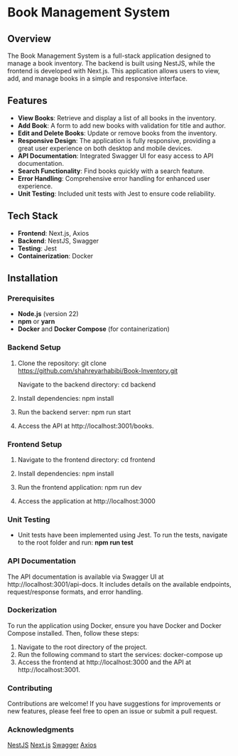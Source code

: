 # Book Management System

## Overview

The Book Management System is a full-stack application designed to manage a book inventory. The backend is built using NestJS, while the frontend is developed with Next.js. This application allows users to view, add, and manage books in a simple and responsive interface.

## Features

- **View Books**: Retrieve and display a list of all books in the inventory.
- **Add Book**: A form to add new books with validation for title and author.
- **Edit and Delete Books**: Update or remove books from the inventory.
- **Responsive Design**: The application is fully responsive, providing a great user experience on both desktop and mobile devices.
- **API Documentation**: Integrated Swagger UI for easy access to API documentation.
- **Search Functionality**: Find books quickly with a search feature.
- **Error Handling**: Comprehensive error handling for enhanced user experience.
- **Unit Testing**: Included unit tests with Jest to ensure code reliability.

## Tech Stack

- **Frontend**: Next.js, Axios
- **Backend**: NestJS, Swagger
- **Testing**: Jest
- **Containerization**: Docker

## Installation

### Prerequisites

- **Node.js** (version 22)
- **npm** or **yarn**
- **Docker** and **Docker Compose** (for containerization)

### Backend Setup

1. Clone the repository:
   git clone https://github.com/shahreyarhabibi/Book-Inventory.git
    
   Navigate to the backend directory:
   cd backend

3. Install dependencies:
   npm install

4. Run the backend server:
   npm run start
5. Access the API at http://localhost:3001/books.

### Frontend Setup

1. Navigate to the frontend directory:
   cd frontend

2. Install dependencies:
   npm install

3. Run the frontend application:
   npm run dev

4. Access the application at http://localhost:3000

### Unit Testing

- Unit tests have been implemented using Jest. To run the tests, navigate to the root folder and run:
  **npm run test**

### API Documentation

The API documentation is available via Swagger UI at http://localhost:3001/api-docs. It includes details on the available endpoints, request/response formats, and error handling.

### Dockerization

To run the application using Docker, ensure you have Docker and Docker Compose installed. Then, follow these steps:

1. Navigate to the root directory of the project.
2. Run the following command to start the services:
   docker-compose up
3. Access the frontend at http://localhost:3000 and the API at http://localhost:3001.

### Contributing

Contributions are welcome! If you have suggestions for improvements or new features, please feel free to open an issue or submit a pull request.

### Acknowledgments

[NestJS](https://www.nestjs.com)
[Next.js](https://nextjs.org)
[Swagger](https://swagger.io/)
[Axios](https://axios-http.com/)
